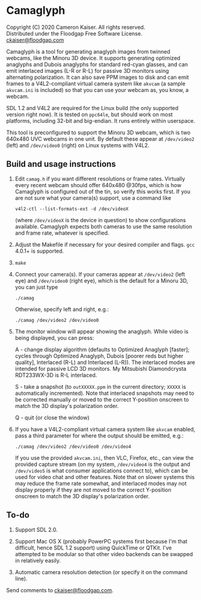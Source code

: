 # Camaglyph

Copyright (C) 2020 Cameron Kaiser. All rights reserved.  
Distributed under the Floodgap Free Software License.  
ckaiser@floodgap.com


Camaglyph is a tool for generating anaglyph images from twinned webcams,
like the Minoru 3D device. It supports generating optimized anaglyphs and
Dubois anaglyphs for standard red-cyan glasses, and can emit interlaced
images (L-R or R-L) for passive 3D monitors using alternating polarization.
It can also save PPM images to disk and can emit frames to a V4L2-compliant
virtual camera system like `akvcam` (a sample `akvcam.ini` is included) so that
you can use your webcam as, you know, a webcam.

SDL 1.2 and V4L2 are required for the Linux build (the only supported version
right now). It is tested on `ppc64le`, but should work on most platforms,
including 32-bit and big-endian. It runs entirely within userspace.

This tool is preconfigured to support the Minoru 3D webcam, which is two
640x480 UVC webcams in one unit. By default these appear at `/dev/video2`
(left) and `/dev/video0` (right) on Linux systems with V4L2.

## Build and usage instructions

1. Edit `camag.h` if you want different resolutions or frame rates. Virtually
   every recent webcam should offer 640x480 @30fps, which is how Camaglyph is
   configured out of the tin, so verify this works first. If you are not sure
   what your camera(s) support, use a command like

   `v4l2-ctl --list-formats-ext -d /dev/videoX`

   (where `/dev/videoX` is the device in question) to show configurations
   available. Camaglyph expects both cameras to use the same resolution and
   frame rate, whatever is specified.

2. Adjust the Makefile if necessary for your desired compiler and flags.
   `gcc` 4.0.1+ is supported.

3. `make`

4. Connect your camera(s). If your cameras appear at `/dev/video2` (left eye)
   and `/dev/video0` (right eye), which is the default for a Minoru 3D, you can
   just type

   `./camag`

   Otherwise, specify left and right, e.g.:

   `./camag /dev/video2 /dev/video0`

5. The monitor window will appear showing the anaglyph. While video is being
   displayed, you can press:

   A - change display algorithm (defaults to Optimized Anaglyph [faster];
       cycles through Optimized Anaglyph, Dubois [poorer reds but higher
       quality], Interlaced (R-L) and Interlaced (L-R)). The interlaced modes
       are intended for passive LCD 3D monitors. My Mitsubishi Diamondcrysta
       RDT233WX-3D is R-L interlaced.

   S - take a snapshot (to `outXXXXX.ppm` in the current directory; `XXXXX`
       is automatically incremented).
       Note that interlaced snapshots may need to be corrected manually or
       moved to the correct Y-position onscreen to match the 3D display's
       polarization order.

   Q - quit (or close the window)

6. If you have a V4L2-compliant virtual camera system like `akvcam` enabled,
   pass a third parameter for where the output should be emitted, e.g.:

   `./camag /dev/video2 /dev/video0 /dev/video4`

   If you use the provided `akvcam.ini`, then VLC, Firefox, etc., can view
   the provided capture stream (on my system, `/dev/video4` is the output and
   `/dev/video5` is what consumer applications connect to), which can be used
   for video chat and other features. Note that on slower systems this may
   reduce the frame rate somewhat, and interlaced modes may not display
   properly if they are not moved to the correct Y-position onscreen to match
   the 3D display's polarization order.

## To-do

1. Support SDL 2.0.

2. Support Mac OS X (probably PowerPC systems first because I'm that difficult,
   hence SDL 1.2 support) using QuickTime or QTKit. I've attempted to be
   modular so that other video backends can be swapped in relatively easily.

3. Automatic camera resolution detection (or specify it on the command line).

Send comments to ckaiser@floodgap.com.
